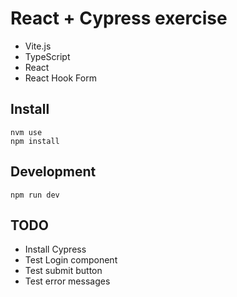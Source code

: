 # React + Cypress exercise

- Vite.js
- TypeScript
- React
- React Hook Form

## Install

```
nvm use
npm install
```

## Development

```
npm run dev
```

## TODO

- Install Cypress
- Test Login component
- Test submit button
- Test error messages
